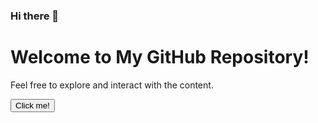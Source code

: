 ### Hi there 👋

<!DOCTYPE html>
<html>
<head>
  <title>Welcome to My GitHub Repository</title>
</head>
<body>
  <h1>Welcome to My GitHub Repository!</h1>
  
  <p>Feel free to explore and interact with the content.</p>
  
  <button onclick="showMessage()">Click me!</button>
  
  <script>
    function showMessage() {
      alert("Hello there! Thanks for visiting my repository.");
    }
  </script>
</body>
</html>
